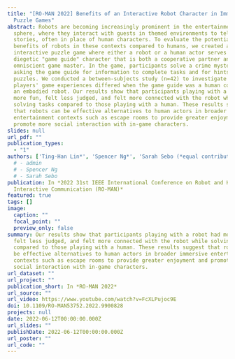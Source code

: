 ```yaml
---
title: "[RO-MAN 2022] Benefits of an Interactive Robot Character in Immersive
  Puzzle Games"
abstract: Robots are becoming increasingly prominent in the entertainment
  sphere, where they interact with guests in themed environments to tell
  stories, often in place of human characters. To evaluate the potential
  benefits of robots in these contexts compared to humans, we created an
  interactive puzzle game where either a robot or a human actor serves as a
  diegetic "game guide" character that is both a cooperative partner and an
  omniscient game master. In the game, participants solve a crime mystery by
  asking the game guide for information to complete tasks and for hints to solve
  puzzles. We conducted a between-subjects study (n=42) to investigate how
  players' game experiences differed when the game guide was a human compared to
  an embodied robot. Our results show that participants playing with a robot had
  more fun, felt less judged, and felt more connected with the robot while
  solving tasks compared to those playing with a human. These results suggest
  that robots can be effective alternatives to human actors in broader immersive
  entertainment contexts such as escape rooms to provide greater enjoyment and
  promote more social interaction with in-game characters.
slides: null
url_pdf: ""
publication_types:
  - "1"
authors: ['Ting-Han Lin*', 'Spencer Ng*', 'Sarah Sebo (*equal contribution)']
  # - admin
  # - Spencer Ng
  # - Sarah Sebo
publication: In *2022 31st IEEE International Conference on Robot and Human
  Interactive Communication (RO-MAN)*
featured: true
tags: []
image:
  caption: ""
  focal_point: ""
  preview_only: false
summary: Our results show that participants playing with a robot had more fun,
  felt less judged, and felt more connected with the robot while solving tasks
  compared to those playing with a human. These results suggest that robots can
  be effective alternatives to human actors in broader immersive entertainment
  contexts such as escape rooms to provide greater enjoyment and promote more
  social interaction with in-game characters.
url_dataset: ""
url_project: ""
publication_short: In *RO-MAN 2022*
url_source: ""
url_video: https://www.youtube.com/watch?v=FcXLPujoc9E
doi: 10.1109/RO-MAN53752.2022.9900828
projects: null
date: 2022-06-12T00:00:00.000Z
url_slides: ""
publishDate: 2022-06-12T00:00:00.000Z
url_poster: ""
url_code: ""
---
```

